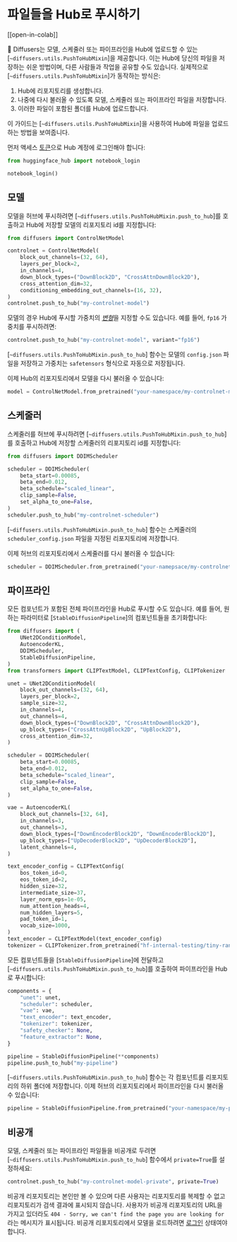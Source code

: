 <!--Copyright 2024 The HuggingFace Team. All rights reserved.

Licensed under the Apache License, Version 2.0 (the "License"); you may not use this file except in compliance with
the License. You may obtain a copy of the License at

http://www.apache.org/licenses/LICENSE-2.0

Unless required by applicable law or agreed to in writing, software distributed under the License is distributed on
an "AS IS" BASIS, WITHOUT WARRANTIES OR CONDITIONS OF ANY KIND, either express or implied. See the License for the
specific language governing permissions and limitations under the License.
-->

# 파일들을 Hub로 푸시하기

[[open-in-colab]]

🤗 Diffusers는 모델, 스케줄러 또는 파이프라인을 Hub에 업로드할 수 있는 [`~diffusers.utils.PushToHubMixin`]을 제공합니다. 이는 Hub에 당신의 파일을 저장하는 쉬운 방법이며, 다른 사람들과 작업을 공유할 수도 있습니다. 실제적으로 [`~diffusers.utils.PushToHubMixin`]가 동작하는 방식은:

1. Hub에 리포지토리를 생성합니다.
2. 나중에 다시 불러올 수 있도록 모델, 스케줄러 또는 파이프라인 파일을 저장합니다.
3. 이러한 파일이 포함된 폴더를 Hub에 업로드합니다.

이 가이드는 [`~diffusers.utils.PushToHubMixin`]을 사용하여 Hub에 파일을 업로드하는 방법을 보여줍니다.

먼저 액세스 [토큰](https://huggingface.co/settings/tokens)으로 Hub 계정에 로그인해야 합니다:

```py
from huggingface_hub import notebook_login

notebook_login()
```

## 모델

모델을 허브에 푸시하려면 [`~diffusers.utils.PushToHubMixin.push_to_hub`]를 호출하고 Hub에 저장할 모델의 리포지토리 id를 지정합니다:

```py
from diffusers import ControlNetModel

controlnet = ControlNetModel(
    block_out_channels=(32, 64),
    layers_per_block=2,
    in_channels=4,
    down_block_types=("DownBlock2D", "CrossAttnDownBlock2D"),
    cross_attention_dim=32,
    conditioning_embedding_out_channels=(16, 32),
)
controlnet.push_to_hub("my-controlnet-model")
```

모델의 경우 Hub에 푸시할 가중치의 [*변형*](loading#checkpoint-variants)을 지정할 수도 있습니다. 예를 들어, `fp16` 가중치를 푸시하려면:

```py
controlnet.push_to_hub("my-controlnet-model", variant="fp16")
```

[`~diffusers.utils.PushToHubMixin.push_to_hub`] 함수는 모델의 `config.json` 파일을 저장하고 가중치는 `safetensors` 형식으로 자동으로 저장됩니다.

이제 Hub의 리포지토리에서 모델을 다시 불러올 수 있습니다:

```py
model = ControlNetModel.from_pretrained("your-namespace/my-controlnet-model")
```

## 스케줄러

스케줄러를 허브에 푸시하려면 [`~diffusers.utils.PushToHubMixin.push_to_hub`]를 호출하고 Hub에 저장할 스케줄러의 리포지토리 id를 지정합니다:

```py
from diffusers import DDIMScheduler

scheduler = DDIMScheduler(
    beta_start=0.00085,
    beta_end=0.012,
    beta_schedule="scaled_linear",
    clip_sample=False,
    set_alpha_to_one=False,
)
scheduler.push_to_hub("my-controlnet-scheduler")
```

[`~diffusers.utils.PushToHubMixin.push_to_hub`] 함수는 스케줄러의 `scheduler_config.json` 파일을 지정된 리포지토리에 저장합니다.

이제 허브의 리포지토리에서 스케줄러를 다시 불러올 수 있습니다:

```py
scheduler = DDIMScheduler.from_pretrained("your-namepsace/my-controlnet-scheduler")
```

## 파이프라인

모든 컴포넌트가 포함된 전체 파이프라인을 Hub로 푸시할 수도 있습니다. 예를 들어, 원하는 파라미터로 [`StableDiffusionPipeline`]의 컴포넌트들을 초기화합니다:

```py
from diffusers import (
    UNet2DConditionModel,
    AutoencoderKL,
    DDIMScheduler,
    StableDiffusionPipeline,
)
from transformers import CLIPTextModel, CLIPTextConfig, CLIPTokenizer

unet = UNet2DConditionModel(
    block_out_channels=(32, 64),
    layers_per_block=2,
    sample_size=32,
    in_channels=4,
    out_channels=4,
    down_block_types=("DownBlock2D", "CrossAttnDownBlock2D"),
    up_block_types=("CrossAttnUpBlock2D", "UpBlock2D"),
    cross_attention_dim=32,
)

scheduler = DDIMScheduler(
    beta_start=0.00085,
    beta_end=0.012,
    beta_schedule="scaled_linear",
    clip_sample=False,
    set_alpha_to_one=False,
)

vae = AutoencoderKL(
    block_out_channels=[32, 64],
    in_channels=3,
    out_channels=3,
    down_block_types=["DownEncoderBlock2D", "DownEncoderBlock2D"],
    up_block_types=["UpDecoderBlock2D", "UpDecoderBlock2D"],
    latent_channels=4,
)

text_encoder_config = CLIPTextConfig(
    bos_token_id=0,
    eos_token_id=2,
    hidden_size=32,
    intermediate_size=37,
    layer_norm_eps=1e-05,
    num_attention_heads=4,
    num_hidden_layers=5,
    pad_token_id=1,
    vocab_size=1000,
)
text_encoder = CLIPTextModel(text_encoder_config)
tokenizer = CLIPTokenizer.from_pretrained("hf-internal-testing/tiny-random-clip")
```

모든 컴포넌트들을 [`StableDiffusionPipeline`]에 전달하고 [`~diffusers.utils.PushToHubMixin.push_to_hub`]를 호출하여 파이프라인을 Hub로 푸시합니다:

```py
components = {
    "unet": unet,
    "scheduler": scheduler,
    "vae": vae,
    "text_encoder": text_encoder,
    "tokenizer": tokenizer,
    "safety_checker": None,
    "feature_extractor": None,
}

pipeline = StableDiffusionPipeline(**components)
pipeline.push_to_hub("my-pipeline")
```

[`~diffusers.utils.PushToHubMixin.push_to_hub`] 함수는 각 컴포넌트를 리포지토리의 하위 폴더에 저장합니다. 이제 허브의 리포지토리에서 파이프라인을 다시 불러올 수 있습니다:

```py
pipeline = StableDiffusionPipeline.from_pretrained("your-namespace/my-pipeline")
```

## 비공개

모델, 스케줄러 또는 파이프라인 파일들을 비공개로 두려면 [`~diffusers.utils.PushToHubMixin.push_to_hub`] 함수에서 `private=True`를 설정하세요:

```py
controlnet.push_to_hub("my-controlnet-model-private", private=True)
```

비공개 리포지토리는 본인만 볼 수 있으며 다른 사용자는 리포지토리를 복제할 수 없고 리포지토리가 검색 결과에 표시되지 않습니다. 사용자가 비공개 리포지토리의 URL을 가지고 있더라도 `404 - Sorry, we can't find the page you are looking for`라는 메시지가 표시됩니다. 비공개 리포지토리에서 모델을 로드하려면 [로그인](https://huggingface.co/docs/huggingface_hub/quick-start#login) 상태여야 합니다.